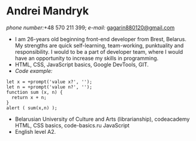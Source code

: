 # Andrei Mandryk

*phone number:*+48 570 211 399; _e-mail:_ [gagarin880120@gmail.com](mailto:gagarin880120@gmail.com) 

* I am 26-years old beginning front-end developer from Brest, Belarus. My strengths are quick self-learning, team-working, punktuality and responsibility. I would to be a part of developer team, where I would have an opportunity to increase my skills in programming.  
* HTML, CSS, JavaScript basics, Google DevTools, GIT.
* _Code example:_
```
let x = +prompt('value x?', '');
let n = +prompt('value n?', '');
function sum (x, n) {
  return x + n;
}
alert ( sum(x,n) );
```

* Belarusian University of Culture and Arts (librarianship), codeacademy HTML, CSS basics, code-basics.ru JavaScript
* English level A2.
